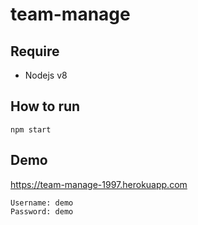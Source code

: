 # team-manage

## Require

- Nodejs v8

## How to run
`npm start`

## Demo
https://team-manage-1997.herokuapp.com

```
Username: demo
Password: demo
```

